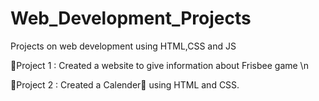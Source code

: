 # Web_Development_Projects
Projects on web development using HTML,CSS and JS


🎈Project 1 : Created a website to give information about Frisbee game \n


🎈Project 2 : Created a Calender📆 using HTML and CSS.
